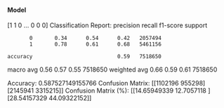#### Model
[1 1 0 ... 0 0 0]
Classification Report:
              precision    recall  f1-score   support

           0       0.34      0.54      0.42   2057494
           1       0.78      0.61      0.68   5461156

    accuracy                           0.59   7518650
   macro avg       0.56      0.57      0.55   7518650
weighted avg       0.66      0.59      0.61   7518650

Accuracy: 0.587527149155766
Confusion Matrix:
[[1102196  955298]
 [2145941 3315215]]
Confusion Matrix (%):
[[14.65949339 12.7057118 ]
 [28.54157329 44.09322152]]
